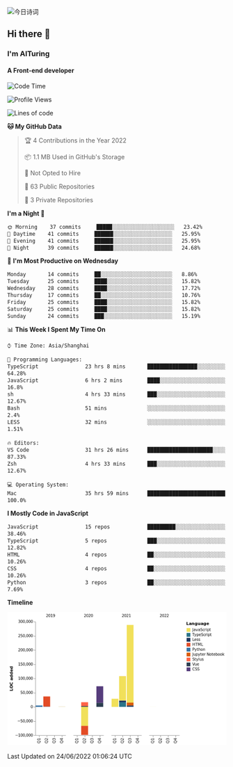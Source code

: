 <img alt="今日诗词" src="https://v2.jinrishici.com/one.svg?font-size=30&spacing=2&color=skyblue" style="max-width:100%; display: block; margin: 0 auto;">

## Hi there 👋
### I'm AITuring
#### A Front-end developer

<!-- <img src="./dhx.gif" width="400px"/> -->

<!--START_SECTION:waka-->
![Code Time](http://img.shields.io/badge/Code%20Time-3%2C520%20hrs%2044%20mins-blue)

![Profile Views](http://img.shields.io/badge/Profile%20Views-0-blue)

![Lines of code](https://img.shields.io/badge/From%20Hello%20World%20I%27ve%20Written-456%20Thousand%20lines%20of%20code-blue)

**🐱 My GitHub Data** 

> 🏆 4 Contributions in the Year 2022
 > 
> 📦 1.1 MB Used in GitHub's Storage 
 > 
> 🚫 Not Opted to Hire
 > 
> 📜 63 Public Repositories 
 > 
> 🔑 3 Private Repositories  
 > 
**I'm a Night 🦉** 

```text
🌞 Morning    37 commits     █████░░░░░░░░░░░░░░░░░░░░   23.42% 
🌆 Daytime    41 commits     ██████░░░░░░░░░░░░░░░░░░░   25.95% 
🌃 Evening    41 commits     ██████░░░░░░░░░░░░░░░░░░░   25.95% 
🌙 Night      39 commits     ██████░░░░░░░░░░░░░░░░░░░   24.68%

```
📅 **I'm Most Productive on Wednesday** 

```text
Monday       14 commits     ██░░░░░░░░░░░░░░░░░░░░░░░   8.86% 
Tuesday      25 commits     ████░░░░░░░░░░░░░░░░░░░░░   15.82% 
Wednesday    28 commits     ████░░░░░░░░░░░░░░░░░░░░░   17.72% 
Thursday     17 commits     ██░░░░░░░░░░░░░░░░░░░░░░░   10.76% 
Friday       25 commits     ████░░░░░░░░░░░░░░░░░░░░░   15.82% 
Saturday     25 commits     ████░░░░░░░░░░░░░░░░░░░░░   15.82% 
Sunday       24 commits     ███░░░░░░░░░░░░░░░░░░░░░░   15.19%

```


📊 **This Week I Spent My Time On** 

```text
⌚︎ Time Zone: Asia/Shanghai

💬 Programming Languages: 
TypeScript               23 hrs 8 mins       ████████████████░░░░░░░░░   64.28% 
JavaScript               6 hrs 2 mins        ████░░░░░░░░░░░░░░░░░░░░░   16.8% 
sh                       4 hrs 33 mins       ███░░░░░░░░░░░░░░░░░░░░░░   12.67% 
Bash                     51 mins             ░░░░░░░░░░░░░░░░░░░░░░░░░   2.4% 
LESS                     32 mins             ░░░░░░░░░░░░░░░░░░░░░░░░░   1.51%

🔥 Editors: 
VS Code                  31 hrs 26 mins      █████████████████████░░░░   87.33% 
Zsh                      4 hrs 33 mins       ███░░░░░░░░░░░░░░░░░░░░░░   12.67%

💻 Operating System: 
Mac                      35 hrs 59 mins      █████████████████████████   100.0%

```

**I Mostly Code in JavaScript** 

```text
JavaScript               15 repos            █████████░░░░░░░░░░░░░░░░   38.46% 
TypeScript               5 repos             ███░░░░░░░░░░░░░░░░░░░░░░   12.82% 
HTML                     4 repos             ██░░░░░░░░░░░░░░░░░░░░░░░   10.26% 
CSS                      4 repos             ██░░░░░░░░░░░░░░░░░░░░░░░   10.26% 
Python                   3 repos             ██░░░░░░░░░░░░░░░░░░░░░░░   7.69%

```


**Timeline**

![Chart not found](https://raw.githubusercontent.com/AITuring/AITuring/main/charts/bar_graph.png) 


 Last Updated on 24/06/2022 01:06:24 UTC
<!--END_SECTION:waka-->


